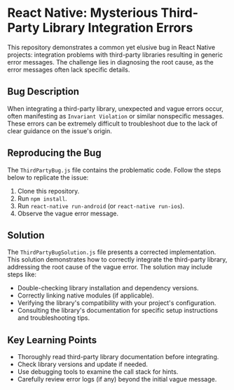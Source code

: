 # React Native: Mysterious Third-Party Library Integration Errors

This repository demonstrates a common yet elusive bug in React Native projects: integration problems with third-party libraries resulting in generic error messages.  The challenge lies in diagnosing the root cause, as the error messages often lack specific details.

## Bug Description

When integrating a third-party library, unexpected and vague errors occur, often manifesting as `Invariant Violation` or similar nonspecific messages. These errors can be extremely difficult to troubleshoot due to the lack of clear guidance on the issue's origin.

## Reproducing the Bug

The `ThirdPartyBug.js` file contains the problematic code.  Follow the steps below to replicate the issue:

1. Clone this repository.
2. Run `npm install`.
3. Run `react-native run-android` (or `react-native run-ios`).
4. Observe the vague error message.

## Solution

The `ThirdPartyBugSolution.js` file presents a corrected implementation. This solution demonstrates how to correctly integrate the third-party library, addressing the root cause of the vague error. The solution may include steps like:

* Double-checking library installation and dependency versions.
* Correctly linking native modules (if applicable).
* Verifying the library's compatibility with your project's configuration.
* Consulting the library's documentation for specific setup instructions and troubleshooting tips.

## Key Learning Points

* Thoroughly read third-party library documentation before integrating.
* Check library versions and update if needed.
* Use debugging tools to examine the call stack for hints.
* Carefully review error logs (if any) beyond the initial vague message.